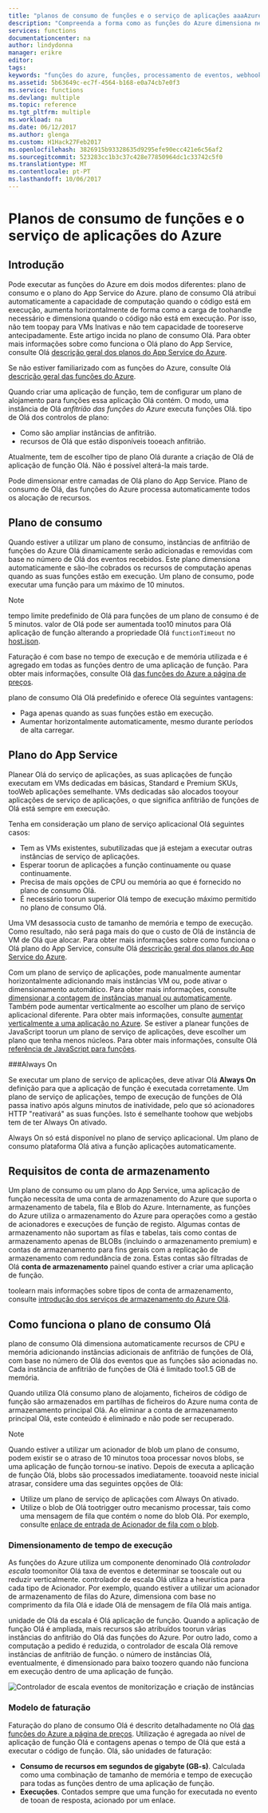 ```yaml
---
title: "planos de consumo de funções e o serviço de aplicações aaaAzure | Microsoft Docs"
description: "Compreenda a forma como as funções do Azure dimensiona necessidades de Olá toomeet das cargas de trabalho condicionada por eventos."
services: functions
documentationcenter: na
author: lindydonna
manager: erikre
editor: 
tags: 
keywords: "funções do azure, funções, processamento de eventos, webhooks, computação dinâmica, arquitetura sem servidor"
ms.assetid: 5b63649c-ec7f-4564-b168-e0a74cb7e0f3
ms.service: functions
ms.devlang: multiple
ms.topic: reference
ms.tgt_pltfrm: multiple
ms.workload: na
ms.date: 06/12/2017
ms.author: glenga
ms.custom: H1Hack27Feb2017
ms.openlocfilehash: 3826915b93328635d9295efe90ecc421e6c56af2
ms.sourcegitcommit: 523283cc1b3c37c428e77850964dc1c33742c5f0
ms.translationtype: MT
ms.contentlocale: pt-PT
ms.lasthandoff: 10/06/2017
---
```

# <a name="azure-functions-consumption-and-app-service-plans"></a>Planos de consumo de funções e o serviço de aplicações do Azure 

## <a name="introduction"></a>Introdução

Pode executar as funções do Azure em dois modos diferentes: plano de consumo e o plano do App Service do Azure. plano de consumo Olá atribui automaticamente a capacidade de computação quando o código está em execução, aumenta horizontalmente de forma como a carga de toohandle necessário e dimensiona quando o código não está em execução. Por isso, não tem toopay para VMs Inativas e não tem capacidade de tooreserve antecipadamente. Este artigo incida no plano de consumo Olá. Para obter mais informações sobre como funciona o Olá plano do App Service, consulte Olá [descrição geral dos planos do App Service do Azure](../app-service/azure-web-sites-web-hosting-plans-in-depth-overview.md). 

Se não estiver familiarizado com as funções do Azure, consulte Olá [descrição geral das funções do Azure](functions-overview.md).

Quando criar uma aplicação de função, tem de configurar um plano de alojamento para funções essa aplicação Olá contém. O modo, uma instância de Olá *anfitrião das funções do Azure* executa funções Olá. tipo de Olá dos controlos de plano:

* Como são ampliar instâncias de anfitrião.
* recursos de Olá que estão disponíveis tooeach anfitrião.

Atualmente, tem de escolher tipo de plano Olá durante a criação de Olá de aplicação de função Olá. Não é possível alterá-la mais tarde. 

Pode dimensionar entre camadas de Olá plano do App Service. Plano de consumo de Olá, das funções do Azure processa automaticamente todos os alocação de recursos.

## <a name="consumption-plan"></a>Plano de consumo

Quando estiver a utilizar um plano de consumo, instâncias de anfitrião de funções do Azure Olá dinamicamente serão adicionadas e removidas com base no número de Olá dos eventos recebidos. Este plano dimensiona automaticamente e são-lhe cobrados os recursos de computação apenas quando as suas funções estão em execução. Um plano de consumo, pode executar uma função para um máximo de 10 minutos. 

> [!NOTE]
> tempo limite predefinido de Olá para funções de um plano de consumo é de 5 minutos. valor de Olá pode ser aumentada too10 minutos para Olá aplicação de função alterando a propriedade Olá `functionTimeout` no [host.json](https://github.com/Azure/azure-webjobs-sdk-script/wiki/host.json).

Faturação é com base no tempo de execução e de memória utilizada e é agregado em todas as funções dentro de uma aplicação de função. Para obter mais informações, consulte Olá [das funções do Azure a página de preços].

plano de consumo Olá Olá predefinido e oferece Olá seguintes vantagens:
- Paga apenas quando as suas funções estão em execução.
- Aumentar horizontalmente automaticamente, mesmo durante períodos de alta carregar.

## <a name="app-service-plan"></a>Plano do App Service

Planear Olá do serviço de aplicações, as suas aplicações de função executam em VMs dedicadas em básicas, Standard e Premium SKUs, tooWeb aplicações semelhante. VMs dedicadas são alocados tooyour aplicações de serviço de aplicações, o que significa anfitrião de funções de Olá está sempre em execução.

Tenha em consideração um plano de serviço aplicacional Olá seguintes casos:
- Tem as VMs existentes, subutilizadas que já estejam a executar outras instâncias de serviço de aplicações.
- Esperar toorun de aplicações a função continuamente ou quase continuamente.
- Precisa de mais opções de CPU ou memória ao que é fornecido no plano de consumo Olá.
- É necessário toorun superior Olá tempo de execução máximo permitido no plano de consumo Olá.

Uma VM desassocia custo de tamanho de memória e tempo de execução. Como resultado, não será paga mais do que o custo de Olá de instância de VM de Olá que alocar. Para obter mais informações sobre como funciona o Olá plano do App Service, consulte Olá [descrição geral dos planos do App Service do Azure](../app-service/azure-web-sites-web-hosting-plans-in-depth-overview.md). 

Com um plano de serviço de aplicações, pode manualmente aumentar horizontalmente adicionando mais instâncias VM ou, pode ativar o dimensionamento automático. Para obter mais informações, consulte [dimensionar a contagem de instâncias manual ou automaticamente](../monitoring-and-diagnostics/insights-how-to-scale.md?toc=%2fazure%2fapp-service-web%2ftoc.json). Também pode aumentar verticalmente ao escolher um plano de serviço aplicacional diferente. Para obter mais informações, consulte [aumentar verticalmente a uma aplicação no Azure](../app-service-web/web-sites-scale.md). Se estiver a planear funções de JavaScript toorun um plano de serviço de aplicações, deve escolher um plano que tenha menos núcleos. Para obter mais informações, consulte Olá [referência de JavaScript para funções](functions-reference-node.md#choose-single-core-app-service-plans).  

<!-- Note: hello portal links toothis section via fwlink https://go.microsoft.com/fwlink/?linkid=830855 --> 
<a name="always-on"></a>
###Always On

Se executar um plano de serviço de aplicações, deve ativar Olá **Always On** definição para que a aplicação de função é executada corretamente. Um plano de serviço de aplicações, tempo de execução de funções de Olá passa inativo após alguns minutos de inatividade, pelo que só acionadores HTTP "reativará" as suas funções. Isto é semelhante toohow que webjobs tem de ter Always On ativado. 

Always On só está disponível no plano de serviço aplicacional. Um plano de consumo plataforma Olá ativa a função aplicações automaticamente.

## <a name="storage-account-requirements"></a>Requisitos de conta de armazenamento

Um plano de consumo ou um plano do App Service, uma aplicação de função necessita de uma conta de armazenamento do Azure que suporta o armazenamento de tabela, fila e Blob do Azure. Internamente, as funções do Azure utiliza o armazenamento do Azure para operações como a gestão de acionadores e execuções de função de registo. Algumas contas de armazenamento não suportam as filas e tabelas, tais como contas de armazenamento apenas de BLOBs (incluindo o armazenamento premium) e contas de armazenamento para fins gerais com a replicação de armazenamento com redundância de zona. Estas contas são filtradas de Olá **conta de armazenamento** painel quando estiver a criar uma aplicação de função.

toolearn mais informações sobre tipos de conta de armazenamento, consulte [introdução dos serviços de armazenamento do Azure Olá](../storage/common/storage-introduction.md#introducing-the-azure-storage-services).

## <a name="how-hello-consumption-plan-works"></a>Como funciona o plano de consumo Olá

plano de consumo Olá dimensiona automaticamente recursos de CPU e memória adicionando instâncias adicionais de anfitrião de funções de Olá, com base no número de Olá dos eventos que as funções são acionadas no. Cada instância de anfitrião de funções de Olá é limitado too1.5 GB de memória.

Quando utiliza Olá consumo plano de alojamento, ficheiros de código de função são armazenados em partilhas de ficheiros do Azure numa conta de armazenamento principal Olá. Ao eliminar a conta de armazenamento principal Olá, este conteúdo é eliminado e não pode ser recuperado.

> [!NOTE]
> Quando estiver a utilizar um acionador de blob um plano de consumo, podem existir se o atraso de 10 minutos tooa processar novos blobs, se uma aplicação de função tornou-se inativo. Depois de executa a aplicação de função Olá, blobs são processados imediatamente. tooavoid neste inicial atrasar, considere uma das seguintes opções de Olá:
> - Utilize um plano de serviço de aplicações com Always On ativado.
> - Utilize o blob de Olá tootrigger outro mecanismo processar, tais como uma mensagem de fila que contém o nome do blob Olá. Por exemplo, consulte [enlace de entrada de Acionador de fila com o blob](functions-bindings-storage-blob.md#input-sample).

### <a name="runtime-scaling"></a>Dimensionamento de tempo de execução

As funções do Azure utiliza um componente denominado Olá *controlador escala* toomonitor Olá taxa de eventos e determinar se tooscale out ou reduzir verticalmente. controlador de escala Olá utiliza a heurística para cada tipo de Acionador. Por exemplo, quando estiver a utilizar um acionador de armazenamento de filas do Azure, dimensiona com base no comprimento da fila Olá e idade Olá de mensagem de fila Olá mais antiga.

unidade de Olá da escala é Olá aplicação de função. Quando a aplicação de função Olá é ampliada, mais recursos são atribuídos toorun várias instâncias do anfitrião do Olá das funções do Azure. Por outro lado, como a computação a pedido é reduzida, o controlador de escala Olá remove instâncias de anfitrião de função. o número de instâncias Olá, eventualmente, é dimensionado para baixo toozero quando não funciona em execução dentro de uma aplicação de função.

![Controlador de escala eventos de monitorização e criação de instâncias](./media/functions-scale/central-listener.png)

### <a name="billing-model"></a>Modelo de faturação

Faturação do plano de consumo Olá é descrito detalhadamente no Olá [das funções do Azure a página de preços]. Utilização é agregada ao nível de aplicação de função Olá e contagens apenas o tempo de Olá que está a executar o código de função. Olá, são unidades de faturação: 
* **Consumo de recursos em segundos de gigabyte (GB-s)**. Calculada como uma combinação de tamanho de memória e tempo de execução para todas as funções dentro de uma aplicação de função. 
* **Execuções**. Contados sempre que uma função for executada no evento de tooan de resposta, acionado por um enlace.

[das funções do Azure a página de preços]: https://azure.microsoft.com/pricing/details/functions
